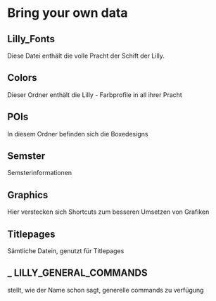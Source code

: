 # Bring your own data

## Lilly_Fonts

Diese Datei enthält die volle Pracht der Schift der Lilly.

## Colors

Dieser Ordner enthält die Lilly - Farbprofile in all ihrer Pracht

## POIs

In diesem Ordner befinden sich die Boxedesigns

## Semster

Semsterinformationen

## Graphics

Hier verstecken sich Shortcuts zum besseren Umsetzen von Grafiken

## Titlepages

Sämtliche Datein, genutzt für Titlepages

## _ LILLY_GENERAL_COMMANDS

stellt, wie der Name schon sagt, generelle commands zu verfügung
